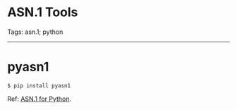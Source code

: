 # ASN.1 Tools
Tags: asn.1; python

------

# pyasn1

    $ pip install pyasn1

Ref: [ASN.1 for Python](pyasn1.sourceforge.net).
